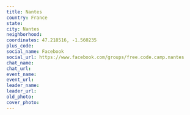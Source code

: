 ```yaml
---
title: Nantes
country: France
state: 
city: Nantes
neighborhood: 
coordinates: 47.218516, -1.560235
plus_code:
social_name: Facebook
social_url: https://www.facebook.com/groups/free.code.camp.nantes
chat_name:
chat_url:
event_name:
event_url:
leader_name:
leader_url:
old_photo: 
cover_photo:
---
```


